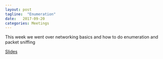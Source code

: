 ```yaml
---
layout: post
tagline:  "Enumeration"
date:   2017-09-20
categories: Meetings
---
```


This week we went over networking basics and how to do enumeration and packet sniffing

[Slides](/assets/powerpoints/HackingClub-09-20-Enumeration.pptx) 